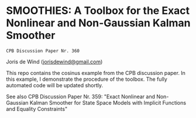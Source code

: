 # SMOOTHIES: A Toolbox for the Exact Nonlinear and Non-Gaussian Kalman Smoother
    CPB Discussion Paper Nr. 360

Joris de Wind (jorisdewind@gmail.com)

This repo contains the cosinus example from the CPB discussion paper. In this
example, I demonstrate the procedure of the toolbox. The fully automated code
will be updated shortly.

See also CPB Discussion Paper Nr. 359:
"Exact Nonlinear and Non-Gaussian Kalman Smoother for State Space Models
with Implicit Functions and Equality Constraints"
